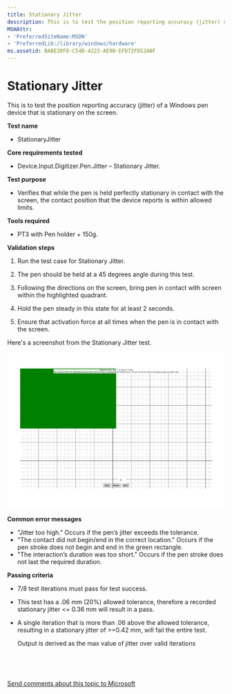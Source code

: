 ```yaml
---
title: Stationary Jitter
description: This is to test the position reporting accuracy (jitter) of a Windows pen device that is stationary on the screen.
MSHAttr:
- 'PreferredSiteName:MSDN'
- 'PreferredLib:/library/windows/hardware'
ms.assetid: BABE30F8-C54B-4223-AE9B-EFD72FD52A0F
---
```


# Stationary Jitter


This is to test the position reporting accuracy (jitter) of a Windows pen device that is stationary on the screen.

**Test name**

-   StationaryJitter

**Core requirements tested**

-   Device.Input.Digitizer.Pen.Jitter – Stationary Jitter.

**Test purpose**

-   Verifies that while the pen is held perfectly stationary in contact with the screen, the contact position that the device reports is within allowed limits.

**Tools required**

-   PT3 with Pen holder + 150g.

**Validation steps**

1. Run the test case for Stationary Jitter.

2. The pen should be held at a 45 degrees angle during this test.

3. Following the directions on the screen, bring pen in contact with screen within the highlighted quadrant.

4. Hold the pen steady in this state for at least 2 seconds.

5. Ensure that activation force at all times when the pen is in contact with the screen.

Here's a screenshot from the Stationary Jitter test.

![screenshot from the stationary jitter test for a windows pen device.](images/pen-test-statjitter.png)

**Common error messages**

-   "Jitter too high."
    Occurs if the pen’s jitter exceeds the tolerance.
-   "The contact did not begin/end in the correct location."
    Occurs if the pen stroke does not begin and end in the green rectangle.
-   "The interaction’s duration was too short."
    Occurs if the pen stroke does not last the required duration.

**Passing criteria**

-   7/8 test iterations must pass for test success.
-   This test has a .06 mm (20%) allowed tolerance, therefore a recorded stationary jitter &lt;= 0.36 mm will result in a pass.
-   A single iteration that is more than .06 above the allowed tolerance, resulting in a stationary jitter of &gt;=0.42 mm, will fail the entire test.

    Output is derived as the max value of jitter over valid iterations

 

 

[Send comments about this topic to Microsoft](mailto:wsddocfb@microsoft.com?subject=Documentation%20feedback%20%5Bp_WEG_Hardware\p_weg_hardware%5D:%20Stationary%20Jitter%20%20RELEASE:%20%285/9/2016%29&body=%0A%0APRIVACY%20STATEMENT%0A%0AWe%20use%20your%20feedback%20to%20improve%20the%20documentation.%20We%20don't%20use%20your%20email%20address%20for%20any%20other%20purpose,%20and%20we'll%20remove%20your%20email%20address%20from%20our%20system%20after%20the%20issue%20that%20you're%20reporting%20is%20fixed.%20While%20we're%20working%20to%20fix%20this%20issue,%20we%20might%20send%20you%20an%20email%20message%20to%20ask%20for%20more%20info.%20Later,%20we%20might%20also%20send%20you%20an%20email%20message%20to%20let%20you%20know%20that%20we've%20addressed%20your%20feedback.%0A%0AFor%20more%20info%20about%20Microsoft's%20privacy%20policy,%20see%20http://privacy.microsoft.com/default.aspx. "Send comments about this topic to Microsoft")




